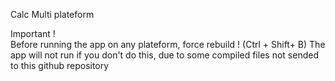 Calc Multi plateform  
  
  
  
Important !  
Before running the app on any plateform, force rebuild !  (Ctrl + Shift+ B)
The app will not run if you don't do this, due to some compiled files not sended to this github repository